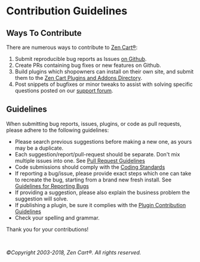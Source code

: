 # Contribution Guidelines

## Ways To Contribute

There are numerous ways to contribute to [Zen Cart&reg;](https://www.zen-cart.com/):

1. Submit reproducible bug reports as Issues [on Github](https://github.com/zencart/zencart/).
2. Create PRs containing bug fixes or new features on Github.
3. Build plugins which shopowners can install on their own site, and submit them to the [Zen Cart Plugins and Addons Directory](https://www.zen-cart.com/downloads.php). 
4. Post snippets of bugfixes or minor tweaks to assist with solving specific questions posted on our [support forum](https://www.zen-cart.com/forum.php). 

## Guidelines
When submitting bug reports, issues, plugins, or code as pull requests, please adhere to the following guidelines:

* Please search previous suggestions before making a new one, as yours may be a duplicate.
* Each suggestion/report/pull-request should be separate. Don't mix multiple issues into one. See [Pull Request Guidelines](https://docs.zen-cart.com/Contributing/main/pull_requests)
* Code submissions should comply with the [Coding Standards](https://docs.zen-cart.com/Contributing/main/coding_standards)
* If reporting a bug/issue, please provide exact steps which one can take to recreate the bug, starting from a brand new fresh install. See [Guidelines for Reporting Bugs](https://docs.zen-cart.com/Contributing/main/issues)
* If providing a suggestion, please also explain the business problem the suggestion will solve.
* If publishing a plugin, be sure it complies with the [Plugin Contribution Guidelines](https://www.zen-cart.com/content.php?53)
* Check your spelling and grammar.

Thank you for your contributions!


&nbsp;  
  
*&copy;Copyright 2003-2018, Zen Cart&reg;. All rights reserved.*


